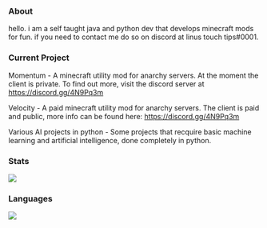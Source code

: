 ### About

hello. i am a self taught java and python dev that develops minecraft mods for fun. if you need to contact me do so on discord at linus touch tips#0001.

### Current Project

Momentum - A minecraft utility mod for anarchy servers. At the moment the client is private. To find out more, visit the discord server at https://discord.gg/4N9Pq3m

Velocity - A paid minecraft utility mod for anarchy servers. The client is paid and public, more info can be found here: https://discord.gg/4N9Pq3m

Various AI projects in python - Some projects that recquire basic machine learning and artificial intelligence, done completely in python.

### Stats

<img align="center" src="https://github-readme-stats.vercel.app/api/?username=linustouchtips&theme=cobalt" />

### Languages

<img align="center" src="https://github-readme-stats.vercel.app/api/top-langs/?username=linustouchtips&theme=cobalt" />
